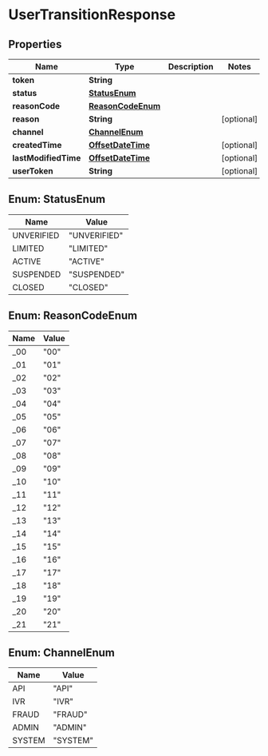 
# UserTransitionResponse

## Properties
Name | Type | Description | Notes
------------ | ------------- | ------------- | -------------
**token** | **String** |  | 
**status** | [**StatusEnum**](#StatusEnum) |  | 
**reasonCode** | [**ReasonCodeEnum**](#ReasonCodeEnum) |  | 
**reason** | **String** |  |  [optional]
**channel** | [**ChannelEnum**](#ChannelEnum) |  | 
**createdTime** | [**OffsetDateTime**](OffsetDateTime.md) |  |  [optional]
**lastModifiedTime** | [**OffsetDateTime**](OffsetDateTime.md) |  |  [optional]
**userToken** | **String** |  |  [optional]


<a name="StatusEnum"></a>
## Enum: StatusEnum
Name | Value
---- | -----
UNVERIFIED | &quot;UNVERIFIED&quot;
LIMITED | &quot;LIMITED&quot;
ACTIVE | &quot;ACTIVE&quot;
SUSPENDED | &quot;SUSPENDED&quot;
CLOSED | &quot;CLOSED&quot;


<a name="ReasonCodeEnum"></a>
## Enum: ReasonCodeEnum
Name | Value
---- | -----
_00 | &quot;00&quot;
_01 | &quot;01&quot;
_02 | &quot;02&quot;
_03 | &quot;03&quot;
_04 | &quot;04&quot;
_05 | &quot;05&quot;
_06 | &quot;06&quot;
_07 | &quot;07&quot;
_08 | &quot;08&quot;
_09 | &quot;09&quot;
_10 | &quot;10&quot;
_11 | &quot;11&quot;
_12 | &quot;12&quot;
_13 | &quot;13&quot;
_14 | &quot;14&quot;
_15 | &quot;15&quot;
_16 | &quot;16&quot;
_17 | &quot;17&quot;
_18 | &quot;18&quot;
_19 | &quot;19&quot;
_20 | &quot;20&quot;
_21 | &quot;21&quot;


<a name="ChannelEnum"></a>
## Enum: ChannelEnum
Name | Value
---- | -----
API | &quot;API&quot;
IVR | &quot;IVR&quot;
FRAUD | &quot;FRAUD&quot;
ADMIN | &quot;ADMIN&quot;
SYSTEM | &quot;SYSTEM&quot;




